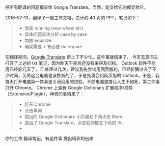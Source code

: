 
把所有翻译的问题都交给 Google Translate。当然，能交给它的都交给它。

2016-07-13，翻译了一篇工作文档，总计约 40 页的 PPT，笔记如下：
> * 改装 tunning (new wheel etc)
> * 具体问题具体分析 case by case
> * 均摊 equalize 
> * 确实需要 > 有必要 do require 

在翻译期间，[Google Translate](https://translate.google.com/) 帮上了不少忙。这件事就结束了。
今天无意间又打开了上述的 txt 笔记，因为昨天干完后还没有来得及归档。
Outlook 软件不能用已经好几天了，IT 处理过几次，建议我先尝试用网页版的，已经折腾过去了不少时间，另外这台电脑也该换新的了，于是先凑合用网页版的 Outlook。于是，我每天打开电脑第一件事是关闭没用的进程，不然电脑速度让人生不如死，第二件事打开 Chrome。
Chrome 上装有 Google Dictionary 扩展程序/插件（Extension/Plugin），神奇的事情来了：
> * 打开 Chrome
> * 点击单词
> * 跳出的 Google Dictionary 小页面右下角点击 More
> * 跳出了 Google Translate，点击右侧框左下角的 ☆，
> * 
你的工作
翻译笔记，有这件事
挑出精彩的出来
